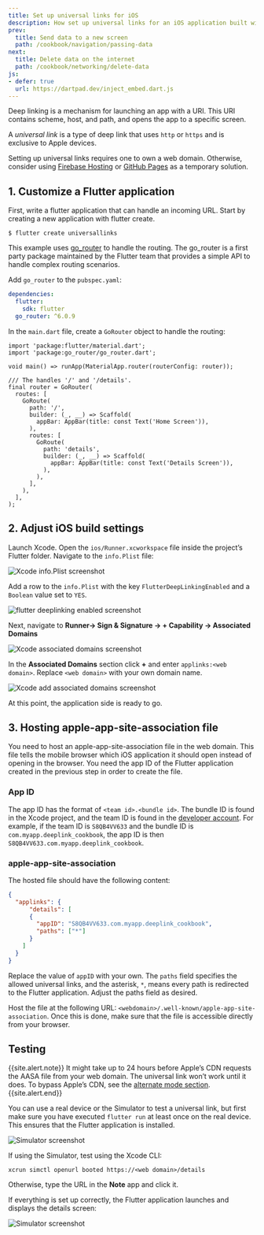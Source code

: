 ```yaml
---
title: Set up universal links for iOS
description: How set up universal links for an iOS application built with Flutter
prev:
  title: Send data to a new screen
  path: /cookbook/navigation/passing-data
next:
  title: Delete data on the internet
  path: /cookbook/networking/delete-data
js:
- defer: true
  url: https://dartpad.dev/inject_embed.dart.js
---
```


<?code-excerpt path-base="codelabs/deeplink_cookbook"?>

Deep linking is a mechanism for launching an app with a URI. This URI
contains scheme, host, and path, and opens the app to a specific
screen.

A _universal link_ is a type of deep link that uses `http` or `https` and
is exclusive to Apple devices.


Setting up universal links requires one to own a web domain. Otherwise, consider
using [Firebase Hosting][] or [GitHub Pages][] as a temporary solution.


## 1. Customize a Flutter application

First, write a flutter application that can handle an incoming
URL. Start by creating a new application with flutter create.

```shell
$ flutter create universallinks
```

This example uses [go_router][] to handle the routing. The
go_router is a first party package maintained by the Flutter team
that provides a simple API to handle complex routing scenarios.

Add `go_router` to the `pubspec.yaml`:
```yaml
dependencies:
  flutter:
    sdk: flutter
  go_router: ^6.0.9
```

In the `main.dart` file, create a `GoRouter`
object to handle the routing:

<?code-excerpt "lib/main.dart"?>
```run-dartpad:theme-light:mode-flutter:run-true:width-100%:height-600px:split-60:ga_id-interactive_example
import 'package:flutter/material.dart';
import 'package:go_router/go_router.dart';

void main() => runApp(MaterialApp.router(routerConfig: router));

/// The handles '/' and '/details'.
final router = GoRouter(
  routes: [
    GoRoute(
      path: '/',
      builder: (_, __) => Scaffold(
        appBar: AppBar(title: const Text('Home Screen')),
      ),
      routes: [
        GoRoute(
          path: 'details',
          builder: (_, __) => Scaffold(
            appBar: AppBar(title: const Text('Details Screen')),
          ),
        ),
      ],
    ),
  ],
);
```



## 2. Adjust iOS build settings

Launch Xcode. Open the `ios/Runner.xcworkspace`
file inside the project’s Flutter folder. Navigate to the
`info.Plist` file:

<noscript>
  <img src="/assets/images/docs/cookbook/set-up-universal-links-info-plist.png" alt="Xcode info.Plist screenshot"/>
</noscript>

Add a row to the `info.Plist` with the key
`FlutterDeepLinkingEnabled` and a
`Boolean` value set to `YES`.

<noscript>
  <img src="/assets/images/docs/cookbook/set-up-universal-links-flutterdeeplinkingenabled.png" alt="flutter deeplinking enabled screenshot"/>
</noscript>

Next, navigate to **Runner-> Sign & Signature -> + Capability -> Associated Domains**

<noscript>
  <img src="/assets/images/docs/cookbook/set-up-universal-links-associated-domains.png" alt="Xcode associated domains screenshot"/>
</noscript>

In the **Associated Domains** section click **+**
and enter `applinks:<web domain>`.
Replace `<web domain>` with your own domain name.

<noscript>
  <img src="/assets/images/docs/cookbook/set-up-universal-links-add-associated-domains.png" alt="Xcode add associated domains screenshot"/>
</noscript>

At this point, the application side is ready to go.

## 3. Hosting apple-app-site-association file

You need to host an apple-app-site-association file in the web domain.
This file tells the mobile browser which iOS application it should open
instead of opening in the browser. You need the app ID of the Flutter
application created in the previous step in order to create the file.

### App ID

The app ID has the format of `<team id>.<bundle id>`. The bundle ID
is found in the Xcode project, and the team ID is found in the
[developer account][]. For example, if the team ID is `S8QB4VV633`
and the bundle ID is `com.myapp.deeplink_cookbook`, the app ID
is then `S8QB4VV633.com.myapp.deeplink_cookbook`.

### apple-app-site-association

The hosted file should have the following content:
```json
{
  "applinks": {
      "details": [
      {
        "appID": "S8QB4VV633.com.myapp.deeplink_cookbook",
        "paths": ["*"]
      }
    ]
  }
}
```

Replace the value of `appID` with your own. The
`paths` field specifies the allowed universal links,
and the asterisk, `*`, means every path is redirected
to the Flutter application. Adjust the paths field as desired.

Host the file at the following URL:
`<webdomain>/.well-known/apple-app-site-association`.
Once this is done, make sure that the file is accessible directly
from your browser.


## Testing
{{site.alert.note}}
  It might take up to 24 hours before Apple’s CDN requests the AASA
  file from your web domain. The universal link won’t work until it
  does. To bypass Apple’s CDN, see the [alternate mode section][].
{{site.alert.end}}

You can use a real device or the Simulator to test a universal link,
but first make sure you have executed `flutter run` at least once on
the real device. This ensures that the Flutter application is installed.

<noscript>
  <img src="/assets/images/docs/cookbook/set-up-universal-links-simulator.png" alt="Simulator screenshot"/>
</noscript>

If using the Simulator, test using the Xcode CLI:
```shell
xcrun simctl openurl booted https://<web domain>/details
```

Otherwise, type the URL in the **Note** app and click it.

If everything is set up correctly, the Flutter application
launches and displays the details screen:

<noscript>
  <img src="/assets/images/docs/cookbook/set-up-universal-links-simulator-deeplinked.png" alt="Simulator screenshot"/>
</noscript>

[alternate mode section]: https://developer.apple.com/documentation/bundleresources/entitlements/com_apple_developer_associated-domains?language=objc
[developer account]: https://developer.apple.com/account
[Firebase Hosting]: https://firebase.google.com/docs/hosting
[go_router]: https://pub.dev/packages/go_router
[GitHub Pages]: https://pages.github.com
